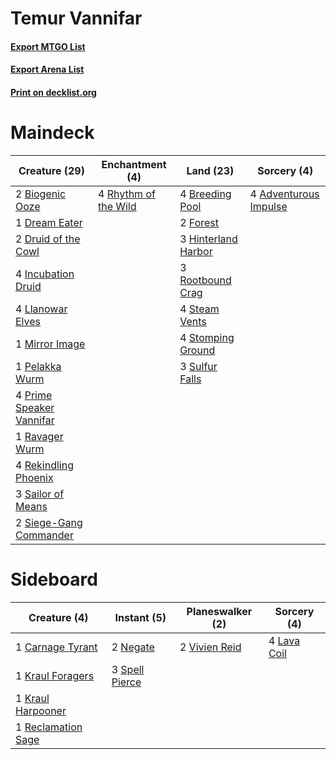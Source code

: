 # Temur Vannifar

#### [Export MTGO List](../collection/Temur%20Vannifar/Temur%20Vannifar.txt)
#### [Export Arena List](../collection/Temur%20Vannifar/Temur%20Vannifar_arena.txt)
#### [Print on decklist.org](http://decklist.org/?deckmain=4%09Adventurous%20Impulse%0A2%09Biogenic%20Ooze%0A4%09Breeding%20Pool%0A1%09Dream%20Eater%0A2%09Druid%20of%20the%20Cowl%0A2%09Forest%0A3%09Hinterland%20Harbor%0A4%09Incubation%20Druid%0A4%09Llanowar%20Elves%0A1%09Mirror%20Image%0A1%09Pelakka%20Wurm%0A4%09Prime%20Speaker%20Vannifar%0A1%09Ravager%20Wurm%0A4%09Rekindling%20Phoenix%0A4%09Rhythm%20of%20the%20Wild%0A3%09Rootbound%20Crag%0A3%09Sailor%20of%20Means%0A2%09Siege-Gang%20Commander%0A4%09Steam%20Vents%0A4%09Stomping%20Ground%0A3%09Sulfur%20Falls&deckside=1%09Carnage%20Tyrant%0A1%09Kraul%20Foragers%0A1%09Kraul%20Harpooner%0A4%09Lava%20Coil%0A2%09Negate%0A1%09Reclamation%20Sage%0A3%09Spell%20Pierce%0A2%09Vivien%20Reid)
# Maindeck

|                                           Creature (29)                                           |                                        Enchantment (4)                                        |                                          Land (23)                                           |                                          Sorcery (4)                                           |
|---------------------------------------------------------------------------------------------------|-----------------------------------------------------------------------------------------------|----------------------------------------------------------------------------------------------|------------------------------------------------------------------------------------------------|
|2 [Biogenic Ooze](http://gatherer.wizards.com/Pages/Card/Details.aspx?multiverseid=457266)         |4 [Rhythm of the Wild](http://gatherer.wizards.com/Pages/Card/Details.aspx?multiverseid=457345)|4 [Breeding Pool](http://gatherer.wizards.com/Pages/Card/Details.aspx?multiverseid=97088)     |4 [Adventurous Impulse](http://gatherer.wizards.com/Pages/Card/Details.aspx?multiverseid=443041)|
|1 [Dream Eater](http://gatherer.wizards.com/Pages/Card/Details.aspx?multiverseid=452788)           |                                                                                               |2 [Forest](http://gatherer.wizards.com/Pages/Card/Details.aspx?multiverseid=439860)           |                                                                                                |
|2 [Druid of the Cowl](http://gatherer.wizards.com/Pages/Card/Details.aspx?multiverseid=423773)     |                                                                                               |3 [Hinterland Harbor](http://gatherer.wizards.com/Pages/Card/Details.aspx?multiverseid=443128)|                                                                                                |
|4 [Incubation Druid](http://gatherer.wizards.com/Pages/Card/Details.aspx?multiverseid=457275)      |                                                                                               |3 [Rootbound Crag](http://gatherer.wizards.com/Pages/Card/Details.aspx?multiverseid=420934)   |                                                                                                |
|4 [Llanowar Elves](http://gatherer.wizards.com/Pages/Card/Details.aspx?multiverseid=129626)        |                                                                                               |4 [Steam Vents](http://gatherer.wizards.com/Pages/Card/Details.aspx?multiverseid=405109)      |                                                                                                |
|1 [Mirror Image](http://gatherer.wizards.com/Pages/Card/Details.aspx?multiverseid=447197)          |                                                                                               |4 [Stomping Ground](http://gatherer.wizards.com/Pages/Card/Details.aspx?multiverseid=405110)  |                                                                                                |
|1 [Pelakka Wurm](http://gatherer.wizards.com/Pages/Card/Details.aspx?multiverseid=382322)          |                                                                                               |3 [Sulfur Falls](http://gatherer.wizards.com/Pages/Card/Details.aspx?multiverseid=443135)     |                                                                                                |
|4 [Prime Speaker Vannifar](http://gatherer.wizards.com/Pages/Card/Details.aspx?multiverseid=457339)|                                                                                               |                                                                                              |                                                                                                |
|1 [Ravager Wurm](http://gatherer.wizards.com/Pages/Card/Details.aspx?multiverseid=457344)          |                                                                                               |                                                                                              |                                                                                                |
|4 [Rekindling Phoenix](http://gatherer.wizards.com/Pages/Card/Details.aspx?multiverseid=439768)    |                                                                                               |                                                                                              |                                                                                                |
|3 [Sailor of Means](http://gatherer.wizards.com/Pages/Card/Details.aspx?multiverseid=439706)       |                                                                                               |                                                                                              |                                                                                                |
|2 [Siege-Gang Commander](http://gatherer.wizards.com/Pages/Card/Details.aspx?multiverseid=130539)  |                                                                                               |                                                                                              |                                                                                                |


# Sideboard

|                                        Creature (4)                                         |                                       Instant (5)                                       |                                    Planeswalker (2)                                    |                                     Sorcery (4)                                      |
|---------------------------------------------------------------------------------------------|-----------------------------------------------------------------------------------------|----------------------------------------------------------------------------------------|--------------------------------------------------------------------------------------|
|1 [Carnage Tyrant](http://gatherer.wizards.com/Pages/Card/Details.aspx?multiverseid=435334)  |2 [Negate](http://gatherer.wizards.com/Pages/Card/Details.aspx?multiverseid=423707)      |2 [Vivien Reid](http://gatherer.wizards.com/Pages/Card/Details.aspx?multiverseid=447344)|4 [Lava Coil](http://gatherer.wizards.com/Pages/Card/Details.aspx?multiverseid=452858)|
|1 [Kraul Foragers](http://gatherer.wizards.com/Pages/Card/Details.aspx?multiverseid=452885)  |3 [Spell Pierce](http://gatherer.wizards.com/Pages/Card/Details.aspx?multiverseid=425876)|                                                                                        |                                                                                      |
|1 [Kraul Harpooner](http://gatherer.wizards.com/Pages/Card/Details.aspx?multiverseid=452886) |                                                                                         |                                                                                        |                                                                                      |
|1 [Reclamation Sage](http://gatherer.wizards.com/Pages/Card/Details.aspx?multiverseid=389651)|                                                                                         |                                                                                        |                                                                                      |

